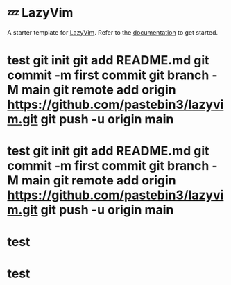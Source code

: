 # 💤 LazyVim

A starter template for [LazyVim](https://github.com/LazyVim/LazyVim).
Refer to the [documentation](https://lazyvim.github.io/installation) to get started.
# test git init git add README.md git commit -m first commit git branch -M main git remote add origin https://github.com/pastebin3/lazyvim.git git push -u origin main
# test git init git add README.md git commit -m first commit git branch -M main git remote add origin https://github.com/pastebin3/lazyvim.git git push -u origin main
# test
# test
